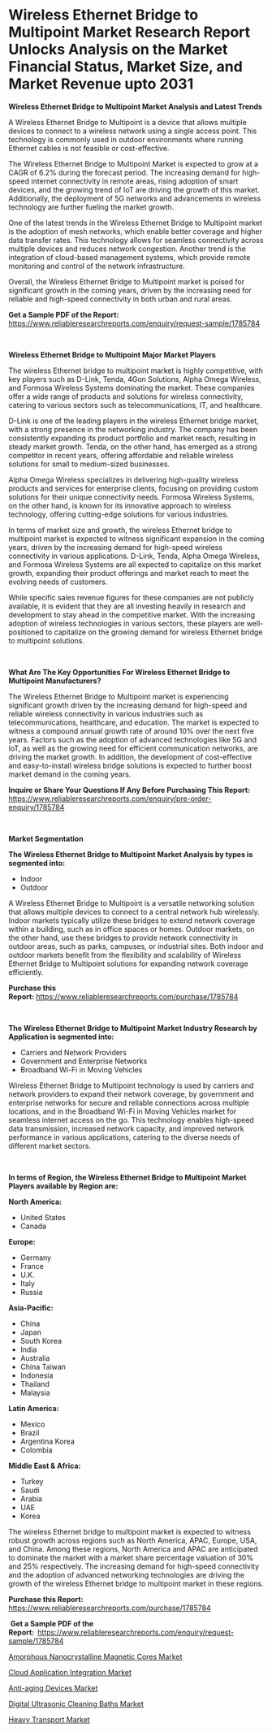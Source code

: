 <p><h1>Wireless Ethernet Bridge to Multipoint Market Research Report Unlocks Analysis on the Market Financial Status, Market Size, and Market Revenue upto 2031</h1></p><p><strong>Wireless Ethernet Bridge to Multipoint Market Analysis and Latest Trends</strong></p>
<p><p>A Wireless Ethernet Bridge to Multipoint is a device that allows multiple devices to connect to a wireless network using a single access point. This technology is commonly used in outdoor environments where running Ethernet cables is not feasible or cost-effective.</p><p>The Wireless Ethernet Bridge to Multipoint Market is expected to grow at a CAGR of 6.2% during the forecast period. The increasing demand for high-speed internet connectivity in remote areas, rising adoption of smart devices, and the growing trend of IoT are driving the growth of this market. Additionally, the deployment of 5G networks and advancements in wireless technology are further fueling the market growth.</p><p>One of the latest trends in the Wireless Ethernet Bridge to Multipoint market is the adoption of mesh networks, which enable better coverage and higher data transfer rates. This technology allows for seamless connectivity across multiple devices and reduces network congestion. Another trend is the integration of cloud-based management systems, which provide remote monitoring and control of the network infrastructure.</p><p>Overall, the Wireless Ethernet Bridge to Multipoint market is poised for significant growth in the coming years, driven by the increasing need for reliable and high-speed connectivity in both urban and rural areas.</p></p>
<p><strong>Get a Sample PDF of the Report:&nbsp;</strong> <a href="https://www.reliableresearchreports.com/enquiry/request-sample/1785784">https://www.reliableresearchreports.com/enquiry/request-sample/1785784</a></p>
<p>&nbsp;</p>
<p><strong>Wireless Ethernet Bridge to Multipoint Major Market Players</strong></p>
<p><p>The wireless Ethernet bridge to multipoint market is highly competitive, with key players such as D-Link, Tenda, 4Gon Solutions, Alpha Omega Wireless, and Formosa Wireless Systems dominating the market. These companies offer a wide range of products and solutions for wireless connectivity, catering to various sectors such as telecommunications, IT, and healthcare.</p><p>D-Link is one of the leading players in the wireless Ethernet bridge market, with a strong presence in the networking industry. The company has been consistently expanding its product portfolio and market reach, resulting in steady market growth. Tenda, on the other hand, has emerged as a strong competitor in recent years, offering affordable and reliable wireless solutions for small to medium-sized businesses.</p><p>Alpha Omega Wireless specializes in delivering high-quality wireless products and services for enterprise clients, focusing on providing custom solutions for their unique connectivity needs. Formosa Wireless Systems, on the other hand, is known for its innovative approach to wireless technology, offering cutting-edge solutions for various industries.</p><p>In terms of market size and growth, the wireless Ethernet bridge to multipoint market is expected to witness significant expansion in the coming years, driven by the increasing demand for high-speed wireless connectivity in various applications. D-Link, Tenda, Alpha Omega Wireless, and Formosa Wireless Systems are all expected to capitalize on this market growth, expanding their product offerings and market reach to meet the evolving needs of customers.</p><p>While specific sales revenue figures for these companies are not publicly available, it is evident that they are all investing heavily in research and development to stay ahead in the competitive market. With the increasing adoption of wireless technologies in various sectors, these players are well-positioned to capitalize on the growing demand for wireless Ethernet bridge to multipoint solutions.</p></p>
<p>&nbsp;</p>
<p><strong>What Are The Key Opportunities For Wireless Ethernet Bridge to Multipoint Manufacturers?</strong></p>
<p><p>The Wireless Ethernet Bridge to Multipoint market is experiencing significant growth driven by the increasing demand for high-speed and reliable wireless connectivity in various industries such as telecommunications, healthcare, and education. The market is expected to witness a compound annual growth rate of around 10% over the next five years. Factors such as the adoption of advanced technologies like 5G and IoT, as well as the growing need for efficient communication networks, are driving the market growth. In addition, the development of cost-effective and easy-to-install wireless bridge solutions is expected to further boost market demand in the coming years.</p></p>
<p><strong>Inquire or Share Your Questions If Any Before Purchasing This Report:</strong> <a href="https://www.reliableresearchreports.com/enquiry/pre-order-enquiry/1785784">https://www.reliableresearchreports.com/enquiry/pre-order-enquiry/1785784</a></p>
<p>&nbsp;</p>
<p><strong>Market Segmentation</strong></p>
<p><strong>The Wireless Ethernet Bridge to Multipoint Market Analysis by types is segmented into:</strong></p>
<p><ul><li>Indoor</li><li>Outdoor</li></ul></p>
<p><p>A Wireless Ethernet Bridge to Multipoint is a versatile networking solution that allows multiple devices to connect to a central network hub wirelessly. Indoor markets typically utilize these bridges to extend network coverage within a building, such as in office spaces or homes. Outdoor markets, on the other hand, use these bridges to provide network connectivity in outdoor areas, such as parks, campuses, or industrial sites. Both indoor and outdoor markets benefit from the flexibility and scalability of Wireless Ethernet Bridge to Multipoint solutions for expanding network coverage efficiently.</p></p>
<p><strong>Purchase this Report:&nbsp;</strong><a href="https://www.reliableresearchreports.com/purchase/1785784">https://www.reliableresearchreports.com/purchase/1785784</a></p>
<p>&nbsp;</p>
<p><strong>The Wireless Ethernet Bridge to Multipoint Market Industry Research by Application is segmented into:</strong></p>
<p><ul><li>Carriers and Network Providers</li><li>Government and Enterprise Networks</li><li>Broadband Wi-Fi in Moving Vehicles</li></ul></p>
<p><p>Wireless Ethernet Bridge to Multipoint technology is used by carriers and network providers to expand their network coverage, by government and enterprise networks for secure and reliable connections across multiple locations, and in the Broadband Wi-Fi in Moving Vehicles market for seamless internet access on the go. This technology enables high-speed data transmission, increased network capacity, and improved network performance in various applications, catering to the diverse needs of different market sectors.</p></p>
<p>&nbsp;</p>
<p><strong>In terms of Region, the Wireless Ethernet Bridge to Multipoint Market Players available by Region are:</strong></p>
<p>
    <p> <strong> North America: </strong>
        <ul>
            <li>United States</li>
            <li>Canada</li>
        </ul>
        </p> 
    <p> <strong> Europe: </strong>
        <ul>
            <li>Germany</li>
            <li>France</li>
            <li>U.K.</li>
            <li>Italy</li>
            <li>Russia</li>
        </ul>
        </p> 
    <p> <strong> Asia-Pacific: </strong>
        <ul>
            <li>China</li>
            <li>Japan</li>
            <li>South Korea</li>
            <li>India</li>
            <li>Australia</li>
            <li>China Taiwan</li>
            <li>Indonesia</li>
            <li>Thailand</li>
            <li>Malaysia</li>
        </ul>
        </p> 
    <p> <strong> Latin America: </strong>
        <ul>
            <li>Mexico</li>
            <li>Brazil</li>
            <li>Argentina Korea</li>
            <li>Colombia</li>
        </ul>
        </p> 
    <p> <strong> Middle East & Africa: </strong>
        <ul>
            <li>Turkey</li>
            <li>Saudi</li>
            <li>Arabia</li>
            <li>UAE</li>
            <li>Korea</li>
        </ul>
    </p>
    </p>
<p><p>The wireless Ethernet bridge to multipoint market is expected to witness robust growth across regions such as North America, APAC, Europe, USA, and China. Among these regions, North America and APAC are anticipated to dominate the market with a market share percentage valuation of 30% and 25% respectively. The increasing demand for high-speed connectivity and the adoption of advanced networking technologies are driving the growth of the wireless Ethernet bridge to multipoint market in these regions.</p></p>
<p><strong>Purchase this Report: </strong><a href="https://www.reliableresearchreports.com/purchase/1785784">https://www.reliableresearchreports.com/purchase/1785784</a></p>
<p>&nbsp;<strong>Get a Sample PDF of the Report:&nbsp;&nbsp;</strong><a href="https://www.reliableresearchreports.com/enquiry/request-sample/1785784">https://www.reliableresearchreports.com/enquiry/request-sample/1785784</a></p>
<p><strong></strong></p>
<p><p><a href="https://issuu.com/reportprime-2/docs/amorphous-nanocrystalline-magnetic-cores-market-si">Amorphous Nanocrystalline Magnetic Cores Market</a></p><p><a href="https://medium.com/@markuspagac2023/cloud-application-integration-market-outlook-industry-overview-and-forecast-2024-to-2031-8a34124d1608">Cloud Application Integration Market</a></p><p><a href="https://issuu.com/reportprime-2/docs/anti-aging-devices-market-size-2030.pptx">Anti-aging Devices Market</a></p><p><a href="https://github.com/castoriffic/Market-Research-Report-List-3/blob/main/digital-ultrasonic-cleaning-baths-market.md">Digital Ultrasonic Cleaning Baths Market</a></p><p><a href="https://medium.com/@markuspagac2023/heavy-transport-market-size-cagr-trends-2024-2030-ef2cb93e8a46">Heavy Transport Market</a></p></p>